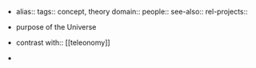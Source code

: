 - alias::
  tags:: concept, theory
  domain::
  people::
  see-also::
  rel-projects::

- purpose of the Universe
- contrast with:: [[teleonomy]]
-
